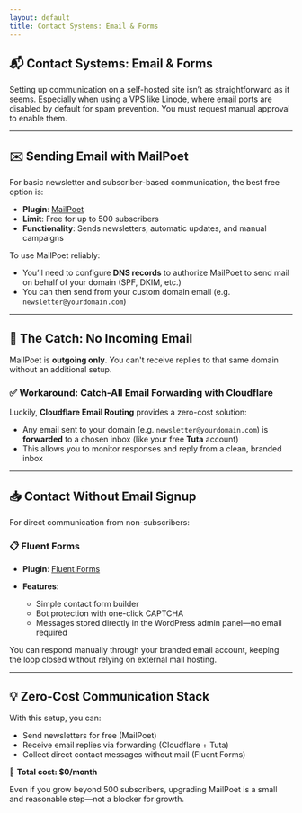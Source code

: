 ```yaml
---
layout: default
title: Contact Systems: Email & Forms
---
```


## 📬 Contact Systems: Email & Forms

Setting up communication on a self-hosted site isn’t as straightforward as it seems. Especially when using a VPS like Linode, where email ports are disabled by default for spam prevention. You must request manual approval to enable them.

---

## ✉️ Sending Email with MailPoet

For basic newsletter and subscriber-based communication, the best free option is:

* **Plugin**: [MailPoet](https://wordpress.org/plugins/mailpoet/)
* **Limit**: Free for up to 500 subscribers
* **Functionality**: Sends newsletters, automatic updates, and manual campaigns

To use MailPoet reliably:

* You’ll need to configure **DNS records** to authorize MailPoet to send mail on behalf of your domain (SPF, DKIM, etc.)
* You can then send from your custom domain email (e.g. `newsletter@yourdomain.com`)

---

## 🛑 The Catch: No Incoming Email

MailPoet is **outgoing only**. You can't receive replies to that same domain without an additional setup.

### ✅ Workaround: Catch-All Email Forwarding with Cloudflare

Luckily, **Cloudflare Email Routing** provides a zero-cost solution:

* Any email sent to your domain (e.g. `newsletter@yourdomain.com`) is **forwarded** to a chosen inbox (like your free **Tuta** account)
* This allows you to monitor responses and reply from a clean, branded inbox

---

## 📥 Contact Without Email Signup

For direct communication from non-subscribers:

### 📋 Fluent Forms

* **Plugin**: [Fluent Forms](https://wordpress.org/plugins/fluentform/)
* **Features**:

  * Simple contact form builder
  * Bot protection with one-click CAPTCHA
  * Messages stored directly in the WordPress admin panel—no email required

You can respond manually through your branded email account, keeping the loop closed without relying on external mail hosting.

---

## 💡 Zero-Cost Communication Stack

With this setup, you can:

* Send newsletters for free (MailPoet)
* Receive email replies via forwarding (Cloudflare + Tuta)
* Collect direct contact messages without mail (Fluent Forms)

💸 **Total cost: \$0/month**

Even if you grow beyond 500 subscribers, upgrading MailPoet is a small and reasonable step—not a blocker for growth.
